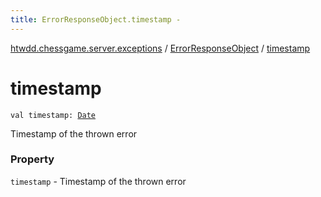 ```yaml
---
title: ErrorResponseObject.timestamp - 
---
```


[htwdd.chessgame.server.exceptions](../index.html) / [ErrorResponseObject](index.html) / [timestamp](./timestamp.html)

# timestamp

`val timestamp: `[`Date`](http://docs.oracle.com/javase/6/docs/api/java/util/Date.html)

Timestamp of the thrown error

### Property

`timestamp` - Timestamp of the thrown error